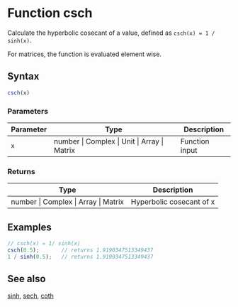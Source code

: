 <!-- Note: This file is automatically generated from source code comments. Changes made in this file will be overridden. -->

# Function csch

Calculate the hyperbolic cosecant of a value,
defined as `csch(x) = 1 / sinh(x)`.

For matrices, the function is evaluated element wise.


## Syntax

```js
csch(x)
```

### Parameters

Parameter | Type | Description
--------- | ---- | -----------
`x` | number &#124; Complex &#124; Unit &#124; Array &#124; Matrix | Function input

### Returns

Type | Description
---- | -----------
number &#124; Complex &#124; Array &#124; Matrix | Hyperbolic cosecant of x


## Examples

```js
// csch(x) = 1/ sinh(x)
csch(0.5);       // returns 1.9190347513349437
1 / sinh(0.5);   // returns 1.9190347513349437
```


## See also

[sinh](sinh.md),
[sech](sech.md),
[coth](coth.md)
